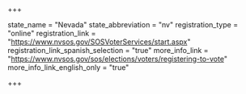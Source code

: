+++

state_name = "Nevada"
state_abbreviation = "nv"
registration_type = "online"
registration_link = "https://www.nvsos.gov/SOSVoterServices/start.aspx"
registration_link_spanish_selection = "true"
more_info_link = "https://www.nvsos.gov/sos/elections/voters/registering-to-vote"
more_info_link_english_only = "true"

+++